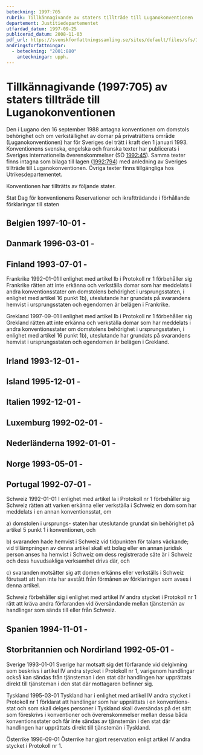 ```yaml
---
beteckning: 1997:705
rubrik: Tillkännagivande av staters tillträde till Luganokonventionen
departement: Justitiedepartementet
utfardad_datum: 1997-09-25
publicerad_datum: 2008-11-03
pdf_url: https://svenskforfattningssamling.se/sites/default/files/sfs/1997-09/SFS1997-705.pdf
andringsforfattningar:
  - beteckning: "2001:880"
    anteckningar: upph.
---
```


# Tillkännagivande (1997:705) av staters tillträde till Luganokonventionen

Den i Lugano den 16 september 1988 antagna konventionen om domstols behörighet och om verkställighet av domar på privaträttens område (Luganokonventionen) har för Sveriges del trätt i kraft den 1 januari 1993. Konventionens svenska, engelska och franska texter har publicerats i Sveriges internationella överenskommelser (SÖ [1992:45](https://selex.se/eli/sfs/1992/45)). Samma texter finns intagna som bilaga till lagen ([1992:794](https://selex.se/eli/sfs/1992/794)) med anledning av Sveriges tillträde till Luganokonventionen. Övriga texter finns tillgängliga hos Utrikesdepartementet.

Konventionen har tillträtts av följande stater.

Stat		Dag för konventionens		Reservationer och ikraftträdande i förhållande 	förklaringar till staten

## Belgien		1997-10-01			-

## Danmark		1996-03-01			-

## Finland		1993-07-01			-

Frankrike	1992-01-01			I enlighet med artikel Ib i Protokoll nr 1 förbehåller sig Frankrike rätten att inte erkänna och verkställa domar som har meddelats i andra konventionsstater om domstolens behörighet i ursprungsstaten, i enlighet med artikel 16 punkt 1b), uteslutande har grundats på svarandens hemvist i ursprungsstaten och egendomen är belägen i Frankrike.

Grekland	1997-09-01			I enlighet med artikel Ib i Protokoll nr 1 förbehåller sig Grekland rätten att inte erkänna och verkställa domar som har meddelats i andra konventionsstater om domstolens behörighet i ursprungsstaten, i enlighet med artikel 16 punkt 1b), uteslutande har grundats på svarandens hemvist i ursprungsstaten och egendomen är belägen i Grekland.

## Irland		1993-12-01			-

## Island		1995-12-01			-

## Italien		1992-12-01			-

## Luxemburg	1992-02-01			-

## Nederländerna	1992-01-01			-

## Norge		1993-05-01			-

## Portugal	1992-07-01			-

Schweiz		1992-01-01			I enlighet med artikel Ia i Protokoll nr 1 förbehåller sig Schweiz rätten att varken erkänna eller verkställa i Schweiz en dom som har meddelats i en annan konventionsstat, om

a) domstolen i ursprungs- staten har uteslutande grundat sin behörighet på artikel 5 punkt 1 i konventionen, och

b) svaranden hade hemvist i Schweiz vid tidpunkten för talans väckande; vid tillämpningen av denna artikel skall ett bolag eller en annan juridisk person anses ha hemvist i Schweiz om dess registrerade säte är i Schweiz och dess huvudsakliga verksamhet drivs där, och

c) svaranden motsätter sig att domen erkänns eller verkställs i Schweiz förutsatt att han inte har avstått från förmånen av förklaringen som avses i denna artikel.

Schweiz förbehåller sig i enlighet med artikel IV andra stycket i Protokoll nr 1 rätt att kräva andra förfaranden vid översändande mellan tjänstemän av handlingar som sänds till eller från Schweiz.

## Spanien		1994-11-01			-

## Storbritannien och Nordirland	1992-05-01			-

Sverige		1993-01-01			Sverige har motsatt sig det förfarande vid delgivning som beskrivs i artikel IV andra stycket i Protokoll nr 1, varigenom handlingar också kan sändas från tjänsteman i den stat där handlingen har upprättats direkt till tjänsteman i den stat där mottagaren befinner sig.

Tyskland	1995-03-01			Tyskland har i enlighet med artikel IV andra stycket i Protokoll nr 1 förklarat att handlingar som har upprättats i en konventions- stat och som skall delges personer i Tyskland skall översändas på det sätt som föreskrivs i konventioner och överenskommelser mellan dessa båda konventionsstater och får inte sändas av tjänstemän i den stat där handlingen har upprättats direkt till tjänstemän i Tyskland.

Österrike	1996-09-01			Österrike har gjort reservation enligt artikel IV andra stycket i Protokoll nr 1.